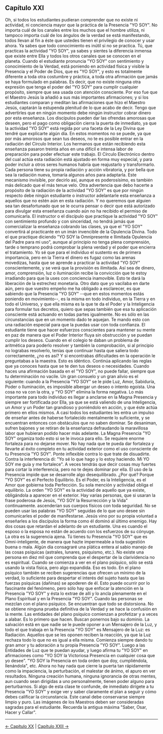## Capítulo XXI

Oh, si todos los estudiantes pudieran comprender que no existe ni actividad, ni conciencia mayor que la práctica de la Presencia "YO SOY". No importa cuál de los canales entre los muchos que el hombre utiliza, ni tampoco importa cuál de los ángulos de la verdad se está manifestando, todos llevan al fin a éste que ustedes tienen el privilegio de conocer y usar ahora.
Ya sabes que todo conocimiento es inútil si no se practica. Tú, que practicas la actividad "YO SOY", ya sabes y sientes la diferencia inmensa que existe entre Ella y todos los otros canales que se conocen en el planeta. Cuando el estudiante pronuncia "YO SOY" con sentimiento y conocimiento de la Verdad, está poniendo en actividad física y visible la Presencia y el Poder de Dios, que es "YO SOY", y esto es totalmente diferente a toda otra costumbre y práctica, a toda otra afirmación que jamás se haya formulado en palabras. Es decir, que no existe ninguna otra expresión que tenga el poder del "YO SOY" para cumplir cualquier propósito, siempre que sea usada con atención consciente. Por eso fue que el Maestro Jesús la añadió a sus más importantes afirmaciones; y si los estudiantes comparan y meditan las afirmaciones que hizo el Maestro Jesús, captarán la estupenda plenitud de lo que acabo de decir.
Tengo que advertirles que en ningún momento debe ningún instructor cobrar dinero por esta enseñanza. Los discípulos pueden dar las ofrendas amorosas que deseen, pero el pago como obligación cierra la puerta de inmediato, ya que la actividad "YO SOY" está regida por una faceta de la Ley Divina que tendré que explicarte algún día. En estos momentos no se puede, ya que por más amorosos que sean tus deseos, no te es posible entrar en la radiación del Círculo Interior. Los hermanos que están recibiendo esta enseñanza pasaron treinta años en una difícil e intensa labor de preparación para poder efectuar este trabajo. El Círculo Electrónico dentro del cual actúa esta radiación está ajustado en forma muy especial, y para poder incluir a otros seres humanos habría que reajustarlo y transformarlo. Cada persona tiene su propia radiación y acción vibratoria, y por bella que sea la radiación nueva, tomaría algunos años para adaptarla. Este mecanismo invisible, por decirlo así, aunque es poderosísimo, es también más delicado que el más tenue velo.
Otra advertencia que debo hacerte a propósito de la radiación de la actividad "YO SOY" es que por ningún respecto debe ningún estudiante o instructor adelantarle esta enseñanza a aquellos que no estén aún en esta radiación. Y no queremos que alguien sea tan desafortunado que se le ocurra pensar o decir que está autorizado para divulgar esta enseñanza cuando aún no ha recibido el permiso de comunicarla.
El instructor o el discípulo que practique la actividad "YO SOY" con sentimiento profundo y con sinceridad, no tendrá jamás que comercializar la enseñanza cobrando las clases, ya que el "YO SOY" convertirá al practicante en un imán invencible de la Opulencia Divina. Todo el que practique diciendo "YO SOY la Omnipresente e Ilimitada Opulencia del Padre para mi uso", aunque al principio no tenga plena comprensión, tarde o temprano podrá comprobar la plena verdad y el poder que encierra el tratamiento. Yo sé que para el individuo el sustento es de primera importancia, pero en la Tierra el dinero es fugaz como las arenas movedizas, hasta que se aprende a practicar la actividad "YO SOY" conscientemente, y se verá que la provisión es ilimitada. Así sea de dinero, amor, comprensión, luz o iluminación recibe la convicción que te estoy irradiando para que la uses con conciencia inamovible. Esto te dará la liberación de la estrechez monetaria.
Otro dato que yo vacilaba en darte aún, pero que vuestro empeño me ha obligado a esclarecer, es que sabiendo que la Presencia "YO SOY" --que en estos momentos estás poniendo en movimiento--, es la misma en todo individuo, en la Tierra y en todo el Universo, y que ella misma es la que te da el Poder y la Inteligencia para formular tus decretos, quiero que sepas también que esa tu aplicación consciente está actuando en todas partes igualmente. No es sólo en las circunstancias que en un momento dado te aquejan. Te mando esto con una radiación especial para que la puedas usar con toda confianza.
El estudiante tiene que hacer esfuerzos conscientes para mantener su mente en paz de manera que el Poder Interior fluya sin obstrucción y se puedan cumplir los deseos. Cuando en el colegio te daban un problema de aritmética para poderlo resolver y también la comprobación, si al principio no lograbas resolverlo, tenías que continuar hasta que saliera todo correctamente, ¿no es así? Y si encontrabas dificultades en la operación le preguntabas a la maestra. Esto es idéntico. Continúa aplicando las reglas que ya conoces hasta que se te den tus deseos o necesidades. Cuando haces una afirmación basada en el "YO SOY", no puede fallar, siempre que tu determinación no vacile.
Un gran consuelo y un gran alivio es el siguiente: cuando a la Presencia "YO SOY" se le pide Luz, Amor, Sabiduría, Poder o Iluminación, es imposible albergar un deseo o intento egoísta. Una cosa no va con la otra, y "YO SOY" elimina la forma negativa. Lo más importante para todo individuo es llegar a anclarse en la Magna Presencia y siempre ser fortificada por Ella, ya que se está valiendo de una Inteligencia, un Amor y un Poder tan grandioso y poniéndolo en acción, y que éste actúa primero en ellos mismos.
A casi todos los estudiantes les entra un impulso de enseñar antes de haberse fortalecido mentalmente lo suficiente, y se encuentran entonces con obstáculos que no saben dominar. Se desaniman, sufren bajones y se retiran de la enseñanza defraudando la maravillosa labor que hubieran podido hacer más adelante. La Magna Presencia "YO SOY" organiza todo esto si se le invoca para ello. Se requiere enorme fortaleza para no dejarse mover. No hay nada que te pueda dar fortaleza y llevarte al éxito completo en tu actividad exterior como el uso consciente de tu Presencia "YO SOY".
Ponte inflexible contra lo que trate de disuadirte.
Contra la interferencia di: "Yo sé lo que hago y lo estoy haciendo. Mi YO SOY me guía y me fortalece". A veces tendrás que decir cosas muy fuertes para cortar la interferencia, pero no te dejes dominar por ella.
El uso de la Presencia impide que se desarrolle algo desequilibrado. ¿Por qué? Porque "YO SOY" es el Perfecto Equilibrio. Es el Poder, es la Inteligencia, es el Amor que gobierna toda Perfección. Su sola mención y actividad obliga el equilibrio. La orden "YO SOY" es la actividad de aquello que ya existe, obligándola a aparecer en el exterior. Hay varias personas, que si usaran la frase poderosa de Jesús, "YO SOY la Resurrección y la Vida" continuamente. ascenderían sus cuerpos físicos con toda seguridad. No se pueden usar las palabras "YO SOY" seguidas de lo que uno desee sin comunicarles el poder de manifestarse. Jesús vino por su propia voluntad a enseñarles a los discípulos la forma como él dominó al último enemigo. 
Hay dos cosas que retardan el adelanto de un estudiante.
Una es cuando el esposo o la esposa no están de acuerdo con los esfuerzos de su cónyuge. La otra es la sugerencia ajena. Tú tienes tu Presencia "YO SOY" que es Omni-inteligente, de manera que hazte impermeable a toda sugestión buena o mala.
Algún día consagraré una plática entera al sabio manejo de las cosas psíquicas (astrales, lunares, psiquismo, etc.). No existe una persona en diez mil que comprenda que el despertar de la clarividencia no es espiritual. Cuando se comienza a ver en el plano psíquico, sólo se está usando la vista física, pero algo expandida. Eso es todo.
En el plano psíquico también se reciben sugerencias que ofrecen un mínimo de la verdad, lo suficiente para despertar el interés del sujeto hasta que las fuerzas psíquicas (dañinas) se apoderen de él. Esto puede ocurrir por lo fascinante del fenómeno, pero sólo hay que enfocar la atención en la Presencia "YO SOY" y ésta lo extrae de allí y lo ancla plenamente en el Plano Espiritual y en la Presencia "YO SOY".
Cuando las personas se mezclan con el plano psíquico. Se encuentran que todo se distorsiona. No se obtiene ninguna prueba definitiva de la Verdad y se hace la confusión en la mente. Las entidades del plano psíquico comienzan a profetizar y a veces a alabar. Es lo primero que hacen. Buscan ponernos bajo su dominio. La salvación está en que nadie se le puede oponer a un Mensajero de la Luz, y todo el que trabaja en la Presencia "YO SOY" es Mensajero de la Luz: es Radiación. Aquellos que se les oponen reciben la reacción, ya que la Luz rechaza todo lo que no es igual a ella misma.
Comienza siempre dando tu gran amor y tu adoración a tu propia Presencia "YO SOY". Luego a las Entidades de Luz que te puedan ayudar, y luego afirma tu "YO SOY" en afirmaciones como "YO SOY la Victoriosa Presencia en cualquier cosa que yo desee". "YO SOY la Presencia en toda orden que doy, cumpliéndola, llenándola", etc. Ahora no hay nada que cierre la puerta tan rápidamente como la impaciencia, la perturbación, el malestar de ánimo, el apuro en ver resultados. Ninguna creación humana, ninguna ignorancia de otras mentes, aun cuando sean dirigidas a uno personalmente, tienen poder alguno para perturbarnos. Si algo de esta clase te confunde, de inmediato dirígete a tu Presencia "YO SOY" y exige ver y saber claramente el plan a seguir y cómo debes calificar la circunstancia.
Este canal debe conservarse siempre limpio y puro. Las imágenes de los Maestros deben ser consideradas sagradas para el estudiante. Recuerda la antigua máxima "Saber, Osar, Hacer y Callar".

---
[← Capítulo XX](/Capitulos/20_capitulo_20.md) | [Capítulo XXII →](/Capitulos/22_capitulo_22.md)